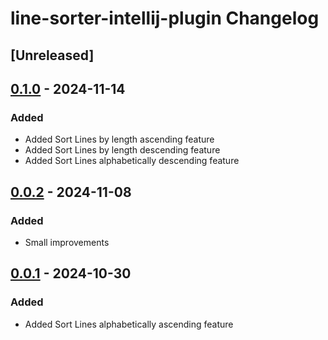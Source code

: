 <!-- Keep a Changelog guide -> https://keepachangelog.com -->

# line-sorter-intellij-plugin Changelog

## [Unreleased]

## [0.1.0] - 2024-11-14
### Added
- Added Sort Lines by length ascending feature
- Added Sort Lines by length descending feature
- Added Sort Lines alphabetically descending feature

## [0.0.2] - 2024-11-08
### Added
- Small improvements

## [0.0.1] - 2024-10-30
### Added
- Added Sort Lines alphabetically ascending feature

[0.0.1]: https://github.com/anton-erofeev/line-sorter-intellij-plugin/commits/v0.0.1
[0.0.2]: https://github.com/anton-erofeev/line-sorter-intellij-plugin/commits/v0.0.2
[0.1.0]: https://github.com/anton-erofeev/line-sorter-intellij-plugin/commits/v0.1.0
